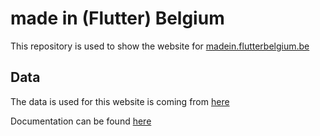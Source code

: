 # made in (Flutter) Belgium

This repository is used to show the website for [madein.flutterbelgium.be](https://madein.flutterbelgium.be)

## Data

The data is used for this website is coming from [here](https://github.com/flutter-belgium/made_in_flutter_belgium_data)

Documentation can be found [here](https://github.com/flutter-belgium/made_in_flutter_belgium_data/tree/main/examples)